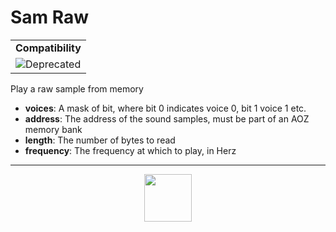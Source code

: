 # Sam Raw
<table><tr><td colspan="1"><b>Compatibility</b></td></tr><tr><td><img src="https://drive.google.com/uc?export=view&id=131lt1ncUlIYi8SjiyVe6qY1svKetOr2F" valign="center" all="Deprecated" title="Deprecated" /></td></tr></table>

Play a raw sample from memory
- **voices**: A mask of bit, where bit 0 indicates voice 0, bit 1 voice 1 etc.
- **address**: The address of the sound samples, must be part of an AOZ memory bank
- **length**: The number of bytes to read
- **frequency**: The frequency at which to play, in Herz
---
<p align="center"><img valign="middle" width="76px" src="https://drive.google.com/uc?export=view&id=1c2KO0LJpvMS9X9CAGV6dOfciR7OWhdKA" /></p>